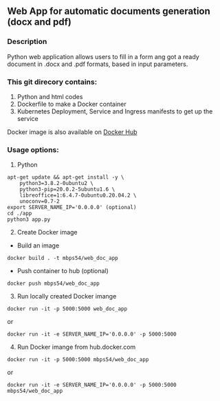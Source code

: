 ## Web App for automatic documents generation (docx and pdf)
### Description
Python web application allows users to fill in a form ang got a ready document in .docx and .pdf formats, based in input parameters.

### This git direcory contains:
1. Python and html codes
2. Dockerfile to make a Docker container
3. Kubernetes Deployment, Service and Ingress manifests to get up the service

Docker image is also available on [Docker Hub](https://hub.docker.com/r/mbps54/web_doc_app)

### Usage options:
1. Python
```
apt-get update && apt-get install -y \
    python3=3.8.2-0ubuntu2 \
    python3-pip=20.0.2-5ubuntu1.6 \
    libreoffice=1:6.4.7-0ubuntu0.20.04.2 \
    unoconv=0.7-2
export SERVER_NAME_IP='0.0.0.0' (optional)
cd ./app
python3 app.py
```

2. Create Docker image
- Build an image
```
docker build . -t mbps54/web_doc_app
```
- Push container to hub (optional)
```
docker push mbps54/web_doc_app
```

3. Run locally created Docker imange
```
docker run -it -p 5000:5000 web_doc_app
```
or
```
docker run -it -e SERVER_NAME_IP='0.0.0.0' -p 5000:5000
```

4. Run Docker imange from hub.docker.com
```
docker run -it -p 5000:5000 mbps54/web_doc_app
```
or
```
docker run -it -e SERVER_NAME_IP='0.0.0.0' -p 5000:5000 mbps54/web_doc_app
```
